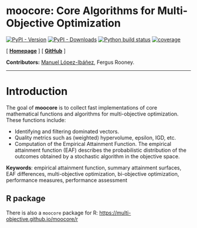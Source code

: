 **moocore**: Core Algorithms for Multi-Objective Optimization
=============================================================

<!-- badges: start -->
[![PyPI - Version](https://img.shields.io/pypi/v/moocore)][py-moocore-pypi]
[![PyPI - Downloads](https://img.shields.io/pypi/dm/moocore?color=blue)][py-moocore-pypi]
[![Python build status][py-build-badge]][py-build-link]
[![coverage][py-coverage-badge]][py-coverage-link]
<!-- badges: end -->

[ [**Homepage**][py-moocore-homepage] ]
[ [**GitHub**][py-moocore-github] ]


**Contributors:**
    [Manuel López-Ibáñez](https://lopez-ibanez.eu),
    Fergus Rooney.

---------------------------------------

Introduction
============

The goal of **moocore** is to collect fast implementations of core mathematical functions and algorithms for multi-objective optimization. These functions include:

 * Identifying and filtering dominated vectors.
 * Quality metrics such as (weighted) hypervolume, epsilon, IGD, etc.
 * Computation of the Empirical Attainment Function. The empirical attainment function (EAF) describes the probabilistic
distribution of the outcomes obtained by a stochastic algorithm in the
objective space.

**Keywords**: empirical attainment function, summary attainment surfaces, EAF
differences, multi-objective optimization, bi-objective optimization,
performance measures, performance assessment


R package
---------

There is also a `moocore` package for R: https://multi-objective.github.io/moocore/r


[py-build-badge]: https://github.com/multi-objective/moocore/workflows/python.yml/badge.svg?event=push
[py-build-link]: https://github.com/multi-objective/moocore/actions/workflows/python.yml
[py-coverage-badge]: https://codecov.io/gh/multi-objective/moocore/branch/main/graph/badge.svg?flag=python
[py-coverage-link]: https://app.codecov.io/gh/multi-objective/moocore/tree/main/python
[py-moocore-github]: https://github.com/multi-objective/moocore/tree/main/python#readme
[py-moocore-homepage]: https://multi-objective.github.io/moocore/python
[py-moocore-pypi]: https://pypi.org/project/moocore/

